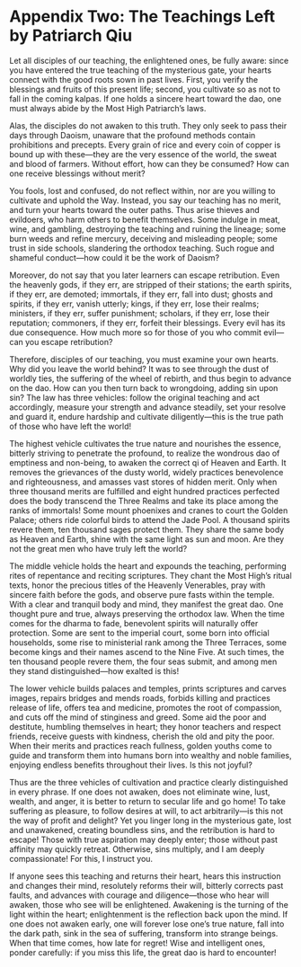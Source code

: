 # Appendix Two: The Teachings Left by Patriarch Qiu

Let all disciples of our teaching, the enlightened ones, be fully aware: since you have entered the true teaching of the mysterious gate, your hearts connect with the good roots sown in past lives. First, you verify the blessings and fruits of this present life; second, you cultivate so as not to fall in the coming kalpas. If one holds a sincere heart toward the dao, one must always abide by the Most High Patriarch’s laws.

Alas, the disciples do not awaken to this truth. They only seek to pass their days through Daoism, unaware that the profound methods contain prohibitions and precepts. Every grain of rice and every coin of copper is bound up with these—they are the very essence of the world, the sweat and blood of farmers. Without effort, how can they be consumed? How can one receive blessings without merit?

You fools, lost and confused, do not reflect within, nor are you willing to cultivate and uphold the Way. Instead, you say our teaching has no merit, and turn your hearts toward the outer paths. Thus arise thieves and evildoers, who harm others to benefit themselves. Some indulge in meat, wine, and gambling, destroying the teaching and ruining the lineage; some burn weeds and refine mercury, deceiving and misleading people; some trust in side schools, slandering the orthodox teaching. Such rogue and shameful conduct—how could it be the work of Daoism?

Moreover, do not say that you later learners can escape retribution. Even the heavenly gods, if they err, are stripped of their stations; the earth spirits, if they err, are demoted; immortals, if they err, fall into dust; ghosts and spirits, if they err, vanish utterly; kings, if they err, lose their realms; ministers, if they err, suffer punishment; scholars, if they err, lose their reputation; commoners, if they err, forfeit their blessings. Every evil has its due consequence. How much more so for those of you who commit evil—can you escape retribution?

Therefore, disciples of our teaching, you must examine your own hearts. Why did you leave the world behind? It was to see through the dust of worldly ties, the suffering of the wheel of rebirth, and thus begin to advance on the dao. How can you then turn back to wrongdoing, adding sin upon sin? The law has three vehicles: follow the original teaching and act accordingly, measure your strength and advance steadily, set your resolve and guard it, endure hardship and cultivate diligently—this is the true path of those who have left the world!

The highest vehicle cultivates the true nature and nourishes the essence, bitterly striving to penetrate the profound, to realize the wondrous dao of emptiness and non-being, to awaken the correct qi of Heaven and Earth. It removes the grievances of the dusty world, widely practices benevolence and righteousness, and amasses vast stores of hidden merit. Only when three thousand merits are fulfilled and eight hundred practices perfected does the body transcend the Three Realms and take its place among the ranks of immortals! Some mount phoenixes and cranes to court the Golden Palace; others ride colorful birds to attend the Jade Pool. A thousand spirits revere them, ten thousand sages protect them. They share the same body as Heaven and Earth, shine with the same light as sun and moon. Are they not the great men who have truly left the world?

The middle vehicle holds the heart and expounds the teaching, performing rites of repentance and reciting scriptures. They chant the Most High’s ritual texts, honor the precious titles of the Heavenly Venerables, pray with sincere faith before the gods, and observe pure fasts within the temple. With a clear and tranquil body and mind, they manifest the great dao. One thought pure and true, always preserving the orthodox law. When the time comes for the dharma to fade, benevolent spirits will naturally offer protection. Some are sent to the imperial court, some born into official households, some rise to ministerial rank among the Three Terraces, some become kings and their names ascend to the Nine Five. At such times, the ten thousand people revere them, the four seas submit, and among men they stand distinguished—how exalted is this!

The lower vehicle builds palaces and temples, prints scriptures and carves images, repairs bridges and mends roads, forbids killing and practices release of life, offers tea and medicine, promotes the root of compassion, and cuts off the mind of stinginess and greed. Some aid the poor and destitute, humbling themselves in heart; they honor teachers and respect friends, receive guests with kindness, cherish the old and pity the poor. When their merits and practices reach fullness, golden youths come to guide and transform them into humans born into wealthy and noble families, enjoying endless benefits throughout their lives. Is this not joyful?

Thus are the three vehicles of cultivation and practice clearly distinguished in every phrase. If one does not awaken, does not eliminate wine, lust, wealth, and anger, it is better to return to secular life and go home! To take suffering as pleasure, to follow desires at will, to act arbitrarily—is this not the way of profit and delight? Yet you linger long in the mysterious gate, lost and unawakened, creating boundless sins, and the retribution is hard to escape! Those with true aspiration may deeply enter; those without past affinity may quickly retreat. Otherwise, sins multiply, and I am deeply compassionate! For this, I instruct you.

If anyone sees this teaching and returns their heart, hears this instruction and changes their mind, resolutely reforms their will, bitterly corrects past faults, and advances with courage and diligence—those who hear will awaken, those who see will be enlightened. Awakening is the turning of the light within the heart; enlightenment is the reflection back upon the mind. If one does not awaken early, one will forever lose one’s true nature, fall into the dark path, sink in the sea of suffering, transform into strange beings. When that time comes, how late for regret! Wise and intelligent ones, ponder carefully: if you miss this life, the great dao is hard to encounter!